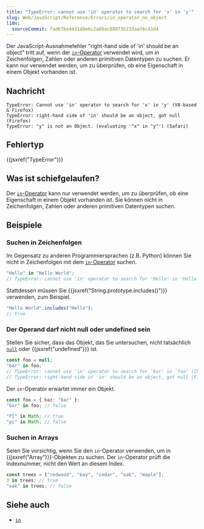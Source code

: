 ```yaml
---
title: "TypeError: cannot use 'in' operator to search for 'x' in 'y'"
slug: Web/JavaScript/Reference/Errors/in_operator_no_object
l10n:
  sourceCommit: fad67be4431d8e6c2a89ac880735233aa76c41d4
---
```


Der JavaScript-Ausnahmefehler "right-hand side of 'in' should be an object" tritt auf, wenn der [`in`-Operator](/de/docs/Web/JavaScript/Reference/Operators/in) verwendet wird, um in Zeichenfolgen, Zahlen oder anderen primitiven Datentypen zu suchen. Er kann nur verwendet werden, um zu überprüfen, ob eine Eigenschaft in einem Objekt vorhanden ist.

## Nachricht

```plain
TypeError: Cannot use 'in' operator to search for 'x' in 'y' (V8-based & Firefox)
TypeError: right-hand side of 'in' should be an object, got null (Firefox)
TypeError: "y" is not an Object. (evaluating '"x" in "y"') (Safari)
```

## Fehlertyp

{{jsxref("TypeError")}}

## Was ist schiefgelaufen?

Der [`in`-Operator](/de/docs/Web/JavaScript/Reference/Operators/in) kann nur verwendet werden, um zu überprüfen, ob eine Eigenschaft in einem Objekt vorhanden ist. Sie können nicht in Zeichenfolgen, Zahlen oder anderen primitiven Datentypen suchen.

## Beispiele

### Suchen in Zeichenfolgen

Im Gegensatz zu anderen Programmiersprachen (z.B. Python) können Sie nicht in Zeichenfolgen mit dem [`in`-Operator](/de/docs/Web/JavaScript/Reference/Operators/in) suchen.

```js example-bad
"Hello" in "Hello World";
// TypeError: cannot use 'in' operator to search for 'Hello' in 'Hello World'
```

Stattdessen müssen Sie {{jsxref("String.prototype.includes()")}} verwenden, zum Beispiel.

```js example-good
"Hello World".includes("Hello");
// true
```

### Der Operand darf nicht null oder undefined sein

Stellen Sie sicher, dass das Objekt, das Sie untersuchen, nicht tatsächlich [`null`](/de/docs/Web/JavaScript/Reference/Operators/null) oder {{jsxref("undefined")}} ist.

```js example-bad
const foo = null;
"bar" in foo;
// TypeError: cannot use 'in' operator to search for 'bar' in 'foo' (Chrome)
// TypeError: right-hand side of 'in' should be an object, got null (Firefox)
```

Der `in`-Operator erwartet immer ein Objekt.

```js example-good
const foo = { baz: "bar" };
"bar" in foo; // false

"PI" in Math; // true
"pi" in Math; // false
```

### Suchen in Arrays

Seien Sie vorsichtig, wenn Sie den `in`-Operator verwenden, um in {{jsxref("Array")}}-Objekten zu suchen. Der `in`-Operator prüft die Indexnummer, nicht den Wert an diesem Index.

```js
const trees = ["redwood", "bay", "cedar", "oak", "maple"];
3 in trees; // true
"oak" in trees; // false
```

## Siehe auch

- [`in`](/de/docs/Web/JavaScript/Reference/Operators/in)
